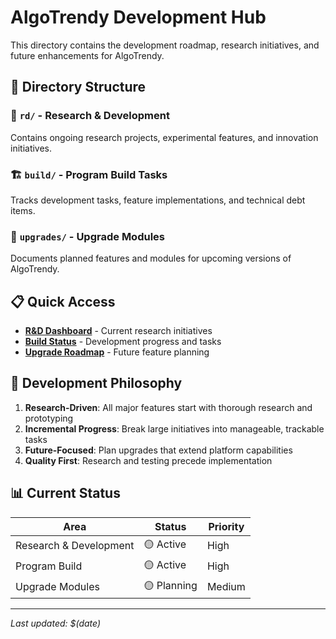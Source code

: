 # AlgoTrendy Development Hub

This directory contains the development roadmap, research initiatives, and future enhancements for AlgoTrendy.

## 📁 Directory Structure

### 🔬 `rd/` - Research & Development
Contains ongoing research projects, experimental features, and innovation initiatives.

### 🏗️ `build/` - Program Build Tasks
Tracks development tasks, feature implementations, and technical debt items.

### 🚀 `upgrades/` - Upgrade Modules
Documents planned features and modules for upcoming versions of AlgoTrendy.

## 📋 Quick Access

- **[R&D Dashboard](rd/README.md)** - Current research initiatives
- **[Build Status](build/README.md)** - Development progress and tasks
- **[Upgrade Roadmap](upgrades/README.md)** - Future feature planning

## 🎯 Development Philosophy

1. **Research-Driven**: All major features start with thorough research and prototyping
2. **Incremental Progress**: Break large initiatives into manageable, trackable tasks
3. **Future-Focused**: Plan upgrades that extend platform capabilities
4. **Quality First**: Research and testing precede implementation

## 📊 Current Status

| Area | Status | Priority |
|------|--------|----------|
| Research & Development | 🟡 Active | High |
| Program Build | 🟡 Active | High |
| Upgrade Modules | 🟡 Planning | Medium |

---

*Last updated: $(date)*